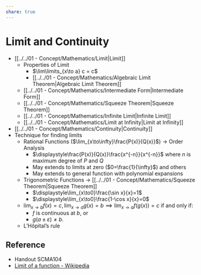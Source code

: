 ```yaml
---
share: true
---
```


# Limit and Continuity

- [[../../01 - Concept/Mathematics/Limit|Limit]]
	- Properties of Limit
		- $\lim\limits_{x\to a} c = c$
		- [[../../01 - Concept/Mathematics/Algebraic Limit Theorem|Algebraic Limit Theorem]]
	- [[../../01 - Concept/Mathematics/Intermediate Form|Intermediate Form]]
	- [[../../01 - Concept/Mathematics/Squeeze Theorem|Squeeze Theorem]]
	- [[../../01 - Concept/Mathematics/Infinite Limit|Infinite Limit]]
	- [[../../01 - Concept/Mathematics/Limit at Infinity|Limit at Infinity]]
- [[../../01 - Concept/Mathematics/Continuity|Continuity]]
- Technique for finding limits
	- Rational Functions ($\lim_{x\to\infty}\frac{P(x)}{Q(x)}$) → Order Analysis
		- $\displaystyle\frac{P(x)}{Q(x)}\frac{x^{-n}}{x^{-n}}$ where $n$ is maximum degree of $P$ and $Q$
		- May extends to limits at zero ($0=\frac{1}{\infty}$) and others
		- May extends to general function with polynomial expansions
	- Trigonometric Functions → [[../../01 - Concept/Mathematics/Squeeze Theorem|Squeeze Theorem]]
		- $\displaystyle\lim_{x\to0}\frac{\sin x}{x}=1$
		- $\displaystyle\lim_{x\to0}\frac{1-\cos x}{x}=0$
	- $\displaystyle\lim_{x\to b}f(x)=c,\lim_{x\to a}g(x)=b\implies\lim_{x\to a}f(g(x))=c$ if and only if:  
		- $f$ is continuous at $b$, or  
		- $g(a\pm\varepsilon)\ne b$.
	- L’Hôpital’s rule

## Reference

- Handout SCMA104
- [Limit of a function - Wikipedia](https://en.wikipedia.org/wiki/Limit_of_a_function)
